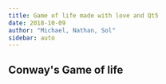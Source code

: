 ```yaml
---
title: Game of life made with love and Qt5
date: 2018-10-09
author: "Michael, Nathan, Sol"
sidebar: auto
---
```


##  Conway's Game of life

## 
